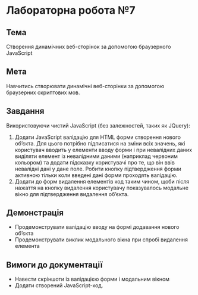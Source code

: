 # Лабораторна робота №7

## Тема
Створення динамічних веб-сторінок за допомогою браузерного JavaScript

## Мета
Навчитись створювати динамічні веб-сторінки за допомогою браузерних скриптових мов.

## Завдання

Використовуючи чистий JavaScript (без залежностей, таких як JQuery):

1. Додати JavaScript валідацію для HTML форми створення нового об’єкта. Для цього потрібно підписатися на зміни всіх значень, які користувач вводить у елементи вводу форми і при невалідних даних виділяти елемент із невалідними даними (наприклад червоним кольором) та додати підсказку користувачі про те, що він ввів невалідні дані у дане поле. Робити кнопку підтвердження форми активною тільки коли введені дані форми проходять валідацію.
1. Додати до форм видалення елементів код таким чином, щоби після нажаття на кнопку видалення користувачу показувалось модальне вікно для підтвердження видалення об’єкта.

## Демонстрація

* Продемонструвати валідацію вводу на формі додавання нового об’єкта
* Продемонструвати виклик модального вікна при спробі видалення елемента

## Вимоги до документації

* Навести скріншоти із валідацією форми і модальним вікном
* Додати створений JavaScript-код.
